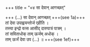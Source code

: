 +++
title = "०४ सा देवान् आगच्छत्"

+++
(…) सा देवान् आगच्छत् +++(see 1a)+++  
तां देवा उपाह्वयन्तोर्ज एहीति ।  
तस्या इन्द्रो वत्स आसीद् दारुपात्रं पात्रम् ।  
तां सविताधोक् ताम् ऊर्जम् अधोक् ।  
ताम् ऊर्जं देवा उप (…) ॥ +++(see 1ef)+++